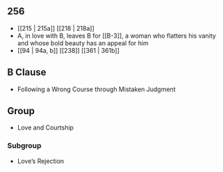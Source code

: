 ## 256
- [[215 | 215a]] [[218 | 218a]] 
- A, in love with B, leaves B for [[B-3]], a woman who flatters his vanity and whose bold beauty has an appeal for him
- [[94 | 94a, b]] [[238]] [[361 | 361b]] 

## B Clause
- Following a Wrong Course through Mistaken Judgment

## Group
- Love and Courtship

### Subgroup
- Love’s Rejection

